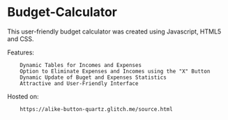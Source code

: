 # Budget-Calculator

This user-friendly budget calculator was created using Javascript, HTML5 and CSS.

Features:

        Dynamic Tables for Incomes and Expenses
        Option to Eliminate Expenses and Incomes using the "X" Button
        Dynamic Update of Buget and Expenses Statistics
        Attractive and User-Friendly Interface
    
    
Hosted on: 
        
        https://alike-button-quartz.glitch.me/source.html
